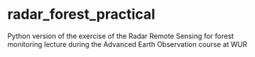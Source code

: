 # radar_forest_practical
Python version of the exercise of the Radar Remote Sensing for forest monitoring lecture during the Advanced Earth Observation course at WUR
